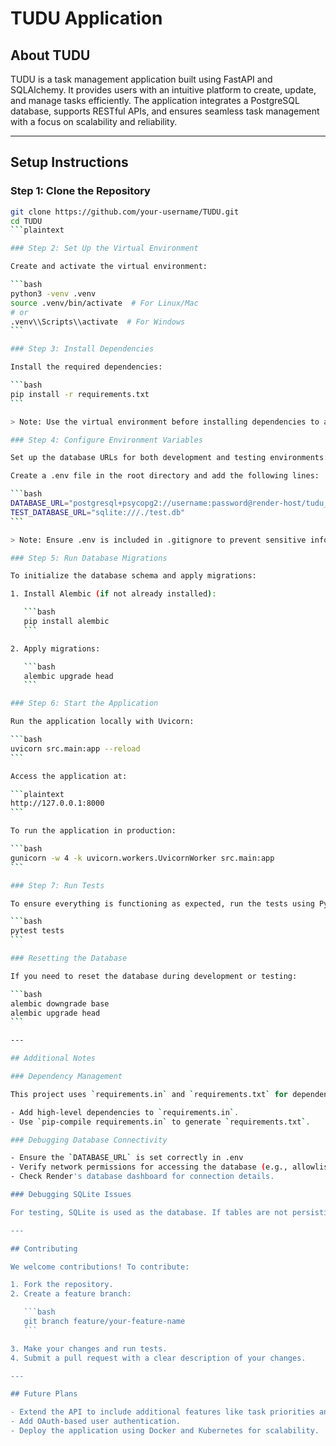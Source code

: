 # TUDU Application

## About TUDU

TUDU is a task management application built using FastAPI and SQLAlchemy. It provides users with an intuitive platform to create, update, and manage tasks efficiently. The application integrates a PostgreSQL database, supports RESTful APIs, and ensures seamless task management with a focus on scalability and reliability.

---

## Setup Instructions

### Step 1: Clone the Repository

````bash
git clone https://github.com/your-username/TUDU.git
cd TUDU
```plaintext

### Step 2: Set Up the Virtual Environment

Create and activate the virtual environment:

```bash
python3 -venv .venv
source .venv/bin/activate  # For Linux/Mac
# or
.venv\\Scripts\\activate  # For Windows
```

### Step 3: Install Dependencies

Install the required dependencies:

```bash
pip install -r requirements.txt
```

> Note: Use the virtual environment before installing dependencies to avoid conflicts with global packages.

### Step 4: Configure Environment Variables

Set up the database URLs for both development and testing environments:

Create a .env file in the root directory and add the following lines:

```bash
DATABASE_URL="postgresql+psycopg2://username:password@render-host/tudu_database"
TEST_DATABASE_URL="sqlite:///./test.db"
```

> Note: Ensure .env is included in .gitignore to prevent sensitive information from being committed.

### Step 5: Run Database Migrations

To initialize the database schema and apply migrations:

1. Install Alembic (if not already installed):

   ```bash
   pip install alembic
   ```

2. Apply migrations:

   ```bash
   alembic upgrade head
   ```

### Step 6: Start the Application

Run the application locally with Uvicorn:

```bash
uvicorn src.main:app --reload
```

Access the application at:

```plaintext
http://127.0.0.1:8000
```

To run the application in production:

```bash
gunicorn -w 4 -k uvicorn.workers.UvicornWorker src.main:app
```

### Step 7: Run Tests

To ensure everything is functioning as expected, run the tests using Pytest:

```bash
pytest tests
```

### Resetting the Database

If you need to reset the database during development or testing:

```bash
alembic downgrade base
alembic upgrade head
```

---

## Additional Notes

### Dependency Management

This project uses `requirements.in` and `requirements.txt` for dependency management:

- Add high-level dependencies to `requirements.in`.
- Use `pip-compile requirements.in` to generate `requirements.txt`.

### Debugging Database Connectivity

- Ensure the `DATABASE_URL` is set correctly in .env
- Verify network permissions for accessing the database (e.g., allowlisted IPs).
- Check Render's database dashboard for connection details.

### Debugging SQLite Issues

For testing, SQLite is used as the database. If tables are not persisting as expected, check the teardown logic in tests/conftest.py to ensure tables are not being dropped after tests.

---

## Contributing

We welcome contributions! To contribute:

1. Fork the repository.
2. Create a feature branch:

   ```bash
   git branch feature/your-feature-name
   ```

3. Make your changes and run tests.
4. Submit a pull request with a clear description of your changes.

---

## Future Plans

- Extend the API to include additional features like task priorities and deadlines.
- Add OAuth-based user authentication.
- Deploy the application using Docker and Kubernetes for scalability.

